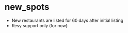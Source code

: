 # new_spots

- New restaurants are listed for 60 days after initial listing
- Resy support only (for now)

